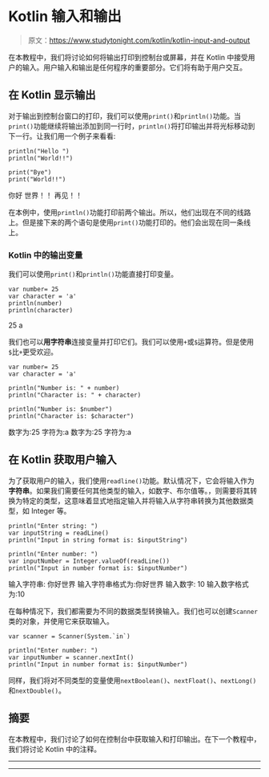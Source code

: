 # Kotlin 输入和输出

> 原文：<https://www.studytonight.com/kotlin/kotlin-input-and-output>

在本教程中，我们将讨论如何将输出打印到控制台或屏幕，并在 Kotlin 中接受用户的输入。用户输入和输出是任何程序的重要部分。它们将有助于用户交互。

## 在 Kotlin 显示输出

对于输出到控制台窗口的打印，我们可以使用`print()`和`println()`功能。当`print()`功能继续将输出添加到同一行时，`println()`将打印输出并将光标移动到下一行。让我们用一个例子来看看:

```
println("Hello ")
println("World!!")

print("Bye")
print("World!!")
```

你好
世界！！
再见！！

在本例中，使用`println()`功能打印前两个输出。所以，他们出现在不同的线路上。但是接下来的两个语句是使用`print()`功能打印的。他们会出现在同一条线上。

### Kotlin 中的输出变量

我们可以使用`print()`和`println()`功能直接打印变量。

```
var number= 25
var character = 'a'
println(number)
println(character)
```

25
a

我们也可以**用字符串**连接变量并打印它们。我们可以使用`+`或`$`运算符。但是使用`$`比`+`更受欢迎。

```
var number= 25
var character = 'a'

println("Number is: " + number)
println("Character is: " + character)

println("Number is: $number")
println("Character is: $character")
```

数字为:25
字符为:a
数字为:25
字符为:a

## 在 Kotlin 获取用户输入

为了获取用户的输入，我们使用`readline()`功能。默认情况下，它会将输入作为**字符串**。如果我们需要任何其他类型的输入，如数字、布尔值等。，则需要将其转换为特定的类型，这意味着显式地指定输入并将输入从字符串转换为其他数据类型，如 Integer 等。

```
println("Enter string: ")
var inputString = readLine()
println("Input in string format is: $inputString")

println("Enter number: ")
var inputNumber = Integer.valueOf(readLine())
println("Input in number format is: $inputNumber")
```

输入字符串:
你好世界
输入字符串格式为:你好世界
输入数字:
10
输入数字格式为:10

在每种情况下，我们都需要为不同的数据类型转换输入。我们也可以创建`Scanner`类的对象，并使用它来获取输入。

```
var scanner = Scanner(System.`in`)

println("Enter number: ")
var inputNumber = scanner.nextInt()
println("Input in number format is: $inputNumber")
```

同样，我们将对不同类型的变量使用`nextBoolean()`、`nextFloat()`、`nextLong()`和`nextDouble()`。

## 摘要

在本教程中，我们讨论了如何在控制台中获取输入和打印输出。在下一个教程中，我们将讨论 Kotlin 中的注释。

* * *

* * *